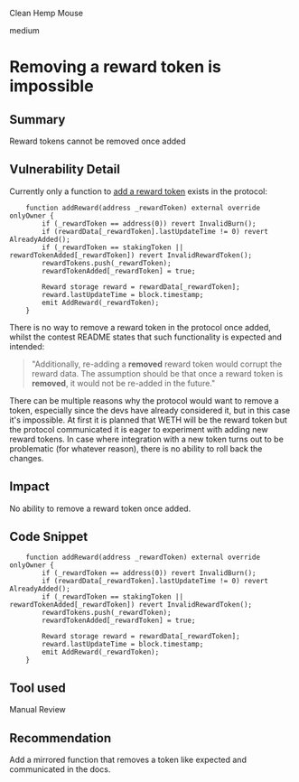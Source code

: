 Clean Hemp Mouse

medium

# Removing a reward token is impossible

## Summary
Reward tokens cannot be removed once added
## Vulnerability Detail
Currently only a function to [add a reward token](https://github.com/sherlock-audit/2024-05-gamma-staking/blob/703fd3604069489937037f20490ec8c492c0508e/StakingV2/src/Lock.sol#L172-L182) exists in the protocol:

```solidity
    function addReward(address _rewardToken) external override onlyOwner {
        if (_rewardToken == address(0)) revert InvalidBurn();
        if (rewardData[_rewardToken].lastUpdateTime != 0) revert AlreadyAdded();
        if (_rewardToken == stakingToken || rewardTokenAdded[_rewardToken]) revert InvalidRewardToken();
        rewardTokens.push(_rewardToken);
        rewardTokenAdded[_rewardToken] = true;

        Reward storage reward = rewardData[_rewardToken];
        reward.lastUpdateTime = block.timestamp;
        emit AddReward(_rewardToken);
    }
```

There is no way to remove a reward token in the protocol once added, whilst the contest README states that such functionality is expected and intended:

>"Additionally, re-adding a **removed** reward token would corrupt the reward data. The assumption should be that once a reward token is **removed**, it would not be re-added in the future."

There can be multiple reasons why the protocol would want to remove a token, especially since the devs have already considered it, but in this case it's impossible. At first it is planned that WETH will be the reward token but the protocol communicated it is eager to experiment with adding new reward tokens. In case where integration with a new token turns out to be problematic (for whatever reason), there is no ability to roll back the changes.
## Impact
No ability to remove a reward token once added.
## Code Snippet
```solidity
    function addReward(address _rewardToken) external override onlyOwner {
        if (_rewardToken == address(0)) revert InvalidBurn();
        if (rewardData[_rewardToken].lastUpdateTime != 0) revert AlreadyAdded();
        if (_rewardToken == stakingToken || rewardTokenAdded[_rewardToken]) revert InvalidRewardToken();
        rewardTokens.push(_rewardToken);
        rewardTokenAdded[_rewardToken] = true;

        Reward storage reward = rewardData[_rewardToken];
        reward.lastUpdateTime = block.timestamp;
        emit AddReward(_rewardToken);
    }
```
## Tool used
Manual Review

## Recommendation
Add a mirrored function that removes a token like expected and communicated in the docs.